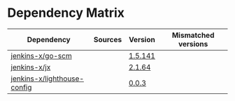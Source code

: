 # Dependency Matrix

Dependency | Sources | Version | Mismatched versions
---------- | ------- | ------- | -------------------
[jenkins-x/go-scm](https://github.com/jenkins-x/go-scm) |  | [1.5.141]() | 
[jenkins-x/jx](https://github.com/jenkins-x/jx) |  | [2.1.64](https://github.com/jenkins-x/jx/releases/tag/v2.1.64) | 
[jenkins-x/lighthouse-config](https://github.com/jenkins-x/lighthouse-config) |  | [0.0.3]() | 
